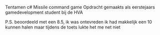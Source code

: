 Tentamen c#
Missile command game
Opdracht gemaakts als eerstejaars gamedevelopment student bij de HVA

P.S. beoordeeld met een 8.5, ik was ontevreden ik had makkelijk een 10 kunnen halen maar tijdens de toets lukte het me net niet 
